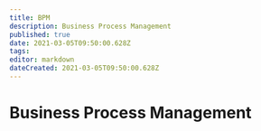 ```yaml
---
title: BPM
description: Business Process Management
published: true
date: 2021-03-05T09:50:00.628Z
tags: 
editor: markdown
dateCreated: 2021-03-05T09:50:00.628Z
---
```


# Business Process Management

